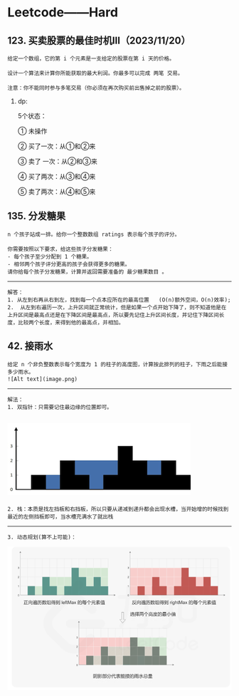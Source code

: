 # Leetcode——Hard
## 123. 买卖股票的最佳时机Ⅲ（2023/11/20）
    给定一个数组，它的第 i 个元素是一支给定的股票在第 i 天的价格。
    
    设计一个算法来计算你所能获取的最大利润。你最多可以完成 两笔 交易。
    
    注意：你不能同时参与多笔交易（你必须在再次购买前出售掉之前的股票）。

1. dp: 
    
    5个状态：

    ① 未操作

    ② 买了一次：从①和②来

    ③ 卖了 一次：从②和③来

    ④ 买了两次：从③和④来

    ⑤ 卖了两次：从④和⑤来

## 135. 分发糖果
    n 个孩子站成一排。给你一个整数数组 ratings 表示每个孩子的评分。

    你需要按照以下要求，给这些孩子分发糖果：
    - 每个孩子至少分配到 1 个糖果。
    - 相邻两个孩子评分更高的孩子会获得更多的糖果。
    请你给每个孩子分发糖果，计算并返回需要准备的 最少糖果数目 。
---
    解答：
    1. 从左到右再从右到左，找到每一个点本应所在的最高位置   (O(n)额外空间，O(n)效率);
    2.  从左到右遍历一次，上升区间就正常统计，但是如果一个点开始下降了，则不知道他是在上升区间是最高点还是在下降区间是最高点，所以要先记住上升区间长度，并记住下降区间长度，比较两个长度，来得到他的最高点，并相加。

## 42. 接雨水
    给定 n 个非负整数表示每个宽度为 1 的柱子的高度图，计算按此排列的柱子，下雨之后能接多少雨水。
    ![Alt text](image.png)
----
    解法：
    1. 双指针：只需要记住最边缘的位置即可。
![Alt text](image.png)
---
    2. 栈：本质是找左挡板和右挡板，所以只要从递减到递升都会出现水槽，当开始增的时候找到最近的左侧挡板即可，当水槽充满水了就出栈
--- 
    3. 动态规划(算不上可能)：
![Alt text](image-1.png)
